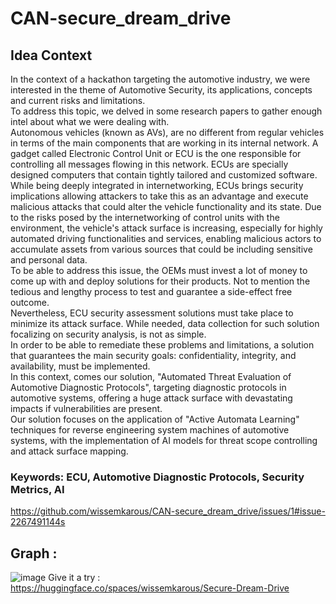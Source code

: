 # CAN-secure_dream_drive
## Idea Context
In the context of a hackathon targeting the automotive industry, we were interested in the theme of Automotive Security, its applications, concepts and current risks and limitations. <br>
To address this topic, we delved in some research papers to gather enough intel about what we were dealing with. <br>
Autonomous vehicles (known as AVs), are no different from regular vehicles in terms of the main components that are working in its internal network. A gadget called Electronic Control Unit or ECU is the one responsible for controlling all messages flowing in this network. ECUs are specially designed computers that contain tightly tailored and customized software. <br>
While being deeply integrated in internetworking, ECUs brings security implications allowing attackers to take this as an advantage and execute malicious attacks that could alter the vehicle functionality and its state. Due to the risks posed by the internetworking of control units with the environment, the vehicle's attack surface is increasing, especially for highly automated driving functionalities and services, enabling malicious actors to accumulate assets from various sources that could be including sensitive and personal data. <br>
To be able to address this issue, the OEMs must invest a lot of money to come up with and deploy solutions for their products. Not to mention the tedious and lengthy process to test and guarantee a side-effect free outcome. <br> Nevertheless, ECU security assessment solutions must take place to minimize its attack surface. While needed, data collection for such solution focalizing on security analysis, is not as simple. <br>
In order to be able to remediate these problems and limitations, a solution that guarantees the main security goals: confidentiality, integrity, and availability, must be implemented. <br>
In this context, comes our solution, "Automated Threat Evaluation of Automotive Diagnostic Protocols", targeting diagnostic protocols in automotive systems, offering a huge attack surface with devastating impacts if vulnerabilities are present.<br>
Our solution focuses on the application of "Active Automata Learning" techniques for reverse engineering system machines of automotive systems, with the implementation of AI models for threat scope controlling  and attack surface mapping.<br>

### Keywords: ECU, Automotive Diagnostic Protocols, Security Metrics, AI <br>
https://github.com/wissemkarous/CAN-secure_dream_drive/issues/1#issue-2267491144s







## Graph : <br>
![image](https://github.com/wissemkarous/CAN-secure_dream_drive/assets/115191512/6199042f-7252-4824-a630-51fe81640dbb)
Give it a try : <br>
https://huggingface.co/spaces/wissemkarous/Secure-Dream-Drive
